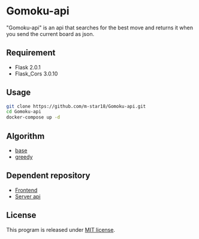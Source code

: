 # Gomoku-api

"Gomoku-api" is an api that searches for the best move and 
returns it when you send the current board as json.

## Requirement
 
* Flask 2.0.1
* Flask_Cors 3.0.10

## Usage
 
```bash
git clone https://github.com/m-star18/Gomoku-api.git
cd Gomoku-api
docker-compose up -d
```

## Algorithm
- [base](src/base.py)
- [greedy](src/greedy.py)

## Dependent repository

- [Frontend](https://github.com/igsr5/gomoku-app-front)
- [Server api](https://github.com/igsr5/gomoku-app-server)

## License

This program is released under [MIT license](https://en.wikipedia.org/wiki/MIT_License).
